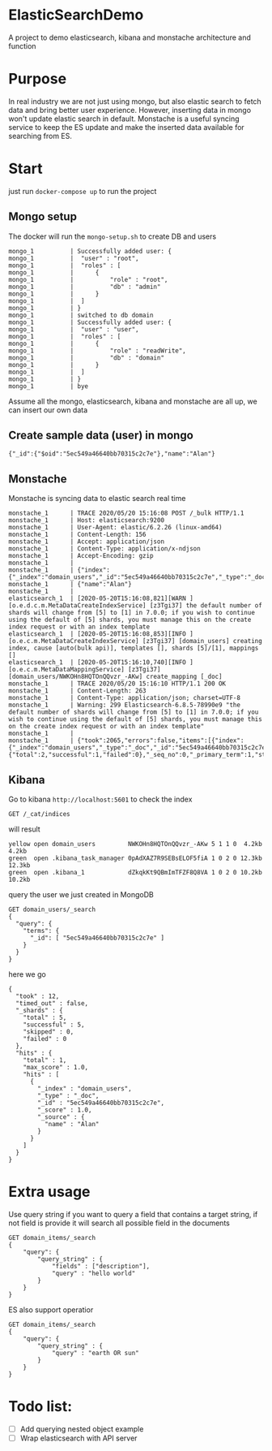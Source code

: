 # ElasticSearchDemo

A project to demo elasticsearch, kibana and monstache architecture and function

# Purpose

In real industry we are not just using mongo, but also elastic search to fetch data and bring better user experience. However, inserting data in mongo won't update elastic search in default. Monstache is a useful syncing service to keep the ES update and make the inserted data available for searching from ES.

# Start

just run `docker-compose up` to run the project

## Mongo setup

The docker will run the `mongo-setup.sh` to create DB and users

```
mongo_1          | Successfully added user: {
mongo_1          | 	"user" : "root",
mongo_1          | 	"roles" : [
mongo_1          | 		{
mongo_1          | 			"role" : "root",
mongo_1          | 			"db" : "admin"
mongo_1          | 		}
mongo_1          | 	]
mongo_1          | }
mongo_1          | switched to db domain
mongo_1          | Successfully added user: {
mongo_1          | 	"user" : "user",
mongo_1          | 	"roles" : [
mongo_1          | 		{
mongo_1          | 			"role" : "readWrite",
mongo_1          | 			"db" : "domain"
mongo_1          | 		}
mongo_1          | 	]
mongo_1          | }
mongo_1          | bye
```

Assume all the mongo, elasticsearch, kibana and monstache are all up, we can insert our own data

## Create sample data (user) in mongo

```
{"_id":{"$oid":"5ec549a46640bb70315c2c7e"},"name":"Alan"}
```

## Monstache

Monstache is syncing data to elastic search real time

```
monstache_1      | TRACE 2020/05/20 15:16:08 POST /_bulk HTTP/1.1
monstache_1      | Host: elasticsearch:9200
monstache_1      | User-Agent: elastic/6.2.26 (linux-amd64)
monstache_1      | Content-Length: 156
monstache_1      | Accept: application/json
monstache_1      | Content-Type: application/x-ndjson
monstache_1      | Accept-Encoding: gzip
monstache_1      |
monstache_1      | {"index":{"_index":"domain_users","_id":"5ec549a46640bb70315c2c7e","_type":"_doc","version":6828945447420166145,"version_type":"external"}}
monstache_1      | {"name":"Alan"}
monstache_1      |
elasticsearch_1  | [2020-05-20T15:16:08,821][WARN ][o.e.d.c.m.MetaDataCreateIndexService] [z3Tgi37] the default number of shards will change from [5] to [1] in 7.0.0; if you wish to continue using the default of [5] shards, you must manage this on the create index request or with an index template
elasticsearch_1  | [2020-05-20T15:16:08,853][INFO ][o.e.c.m.MetaDataCreateIndexService] [z3Tgi37] [domain_users] creating index, cause [auto(bulk api)], templates [], shards [5]/[1], mappings []
elasticsearch_1  | [2020-05-20T15:16:10,740][INFO ][o.e.c.m.MetaDataMappingService] [z3Tgi37] [domain_users/NWKOHn8HQTOnQQvzr_-AKw] create_mapping [_doc]
monstache_1      | TRACE 2020/05/20 15:16:10 HTTP/1.1 200 OK
monstache_1      | Content-Length: 263
monstache_1      | Content-Type: application/json; charset=UTF-8
monstache_1      | Warning: 299 Elasticsearch-6.8.5-78990e9 "the default number of shards will change from [5] to [1] in 7.0.0; if you wish to continue using the default of [5] shards, you must manage this on the create index request or with an index template"
monstache_1      |
monstache_1      | {"took":2065,"errors":false,"items":[{"index":{"_index":"domain_users","_type":"_doc","_id":"5ec549a46640bb70315c2c7e","_version":6828945447420166145,"result":"created","_shards":{"total":2,"successful":1,"failed":0},"_seq_no":0,"_primary_term":1,"status":201}}]}

```

## Kibana

Go to kibana `http://localhost:5601` to check the index

```
GET /_cat/indices
```

will result

```
yellow open domain_users         NWKOHn8HQTOnQQvzr_-AKw 5 1 1 0  4.2kb  4.2kb
green  open .kibana_task_manager 0pAdXAZ7R9SEBsELOF5fiA 1 0 2 0 12.3kb 12.3kb
green  open .kibana_1            dZkqkKt9QBmImTFZF8Q8VA 1 0 2 0 10.2kb 10.2kb
```

query the user we just created in MongoDB

```
GET domain_users/_search
{
  "query": {
    "terms": {
      "_id": [ "5ec549a46640bb70315c2c7e" ]
    }
  }
}
```

here we go

```
{
  "took" : 12,
  "timed_out" : false,
  "_shards" : {
    "total" : 5,
    "successful" : 5,
    "skipped" : 0,
    "failed" : 0
  },
  "hits" : {
    "total" : 1,
    "max_score" : 1.0,
    "hits" : [
      {
        "_index" : "domain_users",
        "_type" : "_doc",
        "_id" : "5ec549a46640bb70315c2c7e",
        "_score" : 1.0,
        "_source" : {
          "name" : "Alan"
        }
      }
    ]
  }
}

```

# Extra usage

Use query string if you want to query a field that contains a target string, if not field is provide it will search all possible field in the documents

```
GET domain_items/_search
{
    "query": {
        "query_string" : {
            "fields" : ["description"],
            "query" : "hello world"
        }
    }
}
```

ES also support operatior

```
GET domain_items/_search
{
    "query": {
        "query_string" : {
            "query" : "earth OR sun"
        }
    }
}
```

# Todo list:

- [ ] Add querying nested object example
- [ ] Wrap elasticsearch with API server
